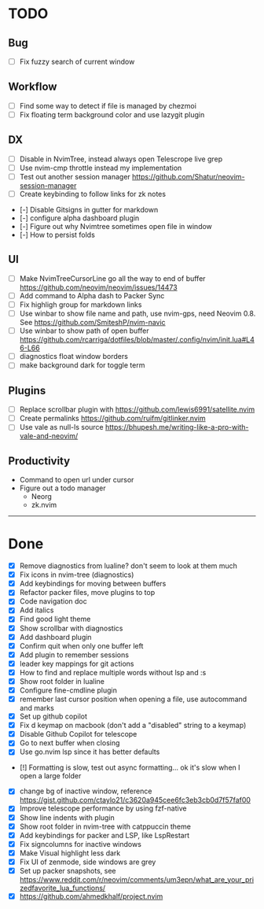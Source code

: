 # TODO

## Bug 
- [ ] Fix fuzzy search of current window

## Workflow
- [ ] Find some way to detect if file is managed by chezmoi
- [ ] Fix floating term background color and use lazygit plugin

## DX

- [ ] Disable <C-t> in NvimTree, instead always open Telescrope live grep
- [ ] Use nvim-cmp throttle instead my implementation
- [ ] Test out another session manager https://github.com/Shatur/neovim-session-manager
- [ ] Create keybinding to follow links for zk notes

- [-] Disable Gitsigns in gutter for markdown
- [-] configure alpha dashboard plugin
- [-] Figure out why Nvimtree sometimes open file in window
- [-] How to persist folds

## UI
- [ ] Make NvimTreeCursorLine go all the way to end of buffer https://github.com/neovim/neovim/issues/14473
- [ ] Add command to Alpha dash to Packer Sync
- [ ] Fix highligh group for markdown links
- [ ] Use winbar to show file name and path, use nvim-gps, need Neovim 0.8. See https://github.com/SmiteshP/nvim-navic
- [ ] Use winbar to show path of open buffer https://github.com/rcarriga/dotfiles/blob/master/.config/nvim/init.lua#L46-L66
- [ ] diagnostics float window borders 
- [ ] make background dark for toggle term

## Plugins
- [ ] Replace scrollbar plugin with https://github.com/lewis6991/satellite.nvim
- [ ] Create permalinks https://github.com/ruifm/gitlinker.nvim
- [ ] Use vale as null-ls source https://bhupesh.me/writing-like-a-pro-with-vale-and-neovim/

## Productivity
- Command to open url under cursor
- Figure out a todo manager
  - Neorg
  - zk.nvim


---


# Done
- [X] Remove diagnostics from lualine? don't seem to look at them much
- [X] Fix icons in nvim-tree (diagnostics)
- [X] Add keybindings for moving between buffers
- [X] Refactor packer files, move plugins to top
- [X] Code navigation doc
- [X] Add italics 
- [X] Find good light theme
- [X] Show scrollbar with diagnostics
- [X] Add dashboard plugin
- [X] Confirm quit when only one buffer left
- [X] Add plugin to remember sessions
- [X] leader key mappings for git actions
- [X] How to find and replace multiple words without lsp and :s
- [X] Show root folder in lualine
- [X] Configure fine-cmdline plugin
- [X] remember last cursor position when opening a file, use autocommand and marks
- [X] Set up github copilot
- [X] Fix d keymap on macbook (don't add a "disabled" string to a keymap)
- [X] Disable Github Copilot for telescope
- [X] Go to next buffer when closing
- [X] Use go.nvim lsp since it has better defaults
- [!] Formatting is slow, test out async formatting... ok it's slow when I open a large folder
- [X] change bg of inactive window, reference  https://gist.github.com/ctaylo21/c3620a945cee6fc3eb3cb0d7f57faf00
- [X] Improve telescope performance by using fzf-native
- [X] Show line indents with plugin
- [X] Show root folder in nvim-tree with catppuccin theme
- [X] Add keybindings for packer and LSP, like LspRestart
- [X] Fix signcolumns for inactive windows
- [X] Make Visual highlight less dark
- [X] Fix UI of zenmode, side windows are grey
- [X] Set up packer snapshots, see https://www.reddit.com/r/neovim/comments/um3epn/what_are_your_prizedfavorite_lua_functions/
- [X] https://github.com/ahmedkhalf/project.nvim 
